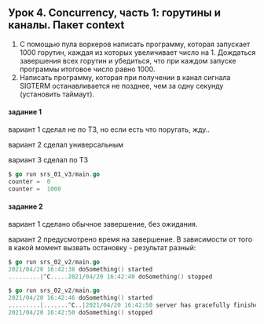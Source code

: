 ## Урок 4. Concurrency, часть 1: горутины и каналы. Пакет context

1. С помощью пула воркеров написать программу, которая запускает 1000 горутин, каждая из которых увеличивает число на 1. Дождаться завершения всех горутин и убедиться, что при каждом запуске программы итоговое число равно 1000. 
2. Написать программу, которая при получении в канал сигнала SIGTERM останавливается не позднее, чем за одну секунду (установить таймаут).

#### задание 1 
вариант 1 сделал не по ТЗ, но если есть что поругать, жду..

вариант 2 сделал универсальным

вариант 3 сделал по ТЗ
```go
$ go run srs_01_v3/main.go 
counter =  0
counter =  1000
```

#### задание 2
вариант 1 сделано обычное завершение, без ожидания.


вариант 2 предусмотрено время на завершение. 
В зависимости от того в какой момент вызвать остановку - результат разный:
```go
$ go run srs_02_v2/main.go 
2021/04/20 16:42:38 doSomething() started
.........|^C.....2021/04/20 16:42:40 doSomething() stopped

$ go run srs_02_v2/main.go 
2021/04/20 16:42:46 doSomething() started
.........|.......^C..|2021/04/20 16:42:50 server has gracefully finished
2021/04/20 16:42:50 doSomething() stopped
```